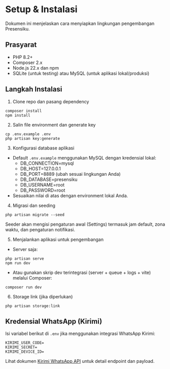 # Setup & Instalasi

Dokumen ini menjelaskan cara menyiapkan lingkungan pengembangan Presensiku.

## Prasyarat
- PHP 8.2+
- Composer 2.x
- Node.js 22.x dan npm
- SQLite (untuk testing) atau MySQL (untuk aplikasi lokal/produksi)

## Langkah Instalasi
1) Clone repo dan pasang dependency
```
composer install
npm install
```

2) Salin file environment dan generate key
```
cp .env.example .env
php artisan key:generate
```

3) Konfigurasi database aplikasi
- Default `.env.example` menggunakan MySQL dengan kredensial lokal:
  - DB_CONNECTION=mysql
  - DB_HOST=127.0.0.1
  - DB_PORT=8889 (ubah sesuai lingkungan Anda)
  - DB_DATABASE=presensiku
  - DB_USERNAME=root
  - DB_PASSWORD=root
- Sesuaikan nilai di atas dengan environment lokal Anda.

4) Migrasi dan seeding
```
php artisan migrate --seed
```
Seeder akan mengisi pengaturan awal (Settings) termasuk jam default, zona waktu, dan pengaturan notifikasi.

5) Menjalankan aplikasi untuk pengembangan
- Server saja:
```
php artisan serve
npm run dev
```
- Atau gunakan skrip dev terintegrasi (server + queue + logs + vite) melalui Composer:
```
composer run dev
```

6) Storage link (jika diperlukan)
```
php artisan storage:link
```

## Kredensial WhatsApp (Kirimi)
Isi variabel berikut di `.env` jika menggunakan integrasi WhatsApp Kirimi:
```
KIRIMI_USER_CODE=
KIRIMI_SECRET=
KIRIMI_DEVICE_ID=
```
Lihat dokumen [Kirimi WhatsApp API](./kirimi-whatsapp-api.md) untuk detail endpoint dan payload.
